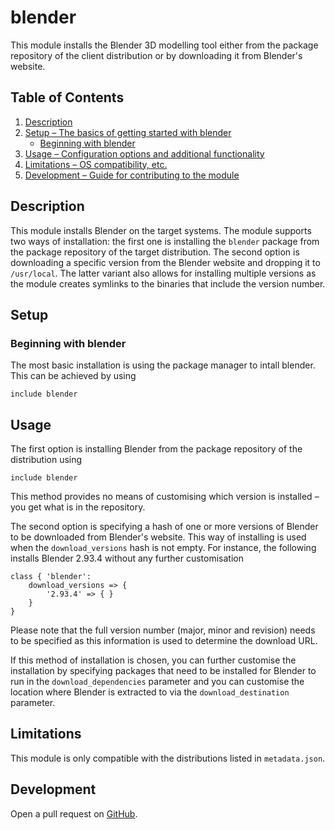 # blender

This module installs the Blender 3D modelling tool either from the package
repository of the client distribution or by downloading it from Blender's
website.

## Table of Contents

1. [Description](#description)
1. [Setup – The basics of getting started with blender](#setup)
    * [Beginning with blender](#beginning-with-blender)
1. [Usage – Configuration options and additional functionality](#usage)
1. [Limitations – OS compatibility, etc.](#limitations)
1. [Development – Guide for contributing to the module](#development)

## Description

This module installs Blender on the target systems. The module supports two ways
of installation: the first one is installing the `blender` package from the
package repository of the target distribution. The second option is downloading
a specific version from the Blender website and dropping it to `/usr/local`. The
latter variant also allows for installing multiple versions as the module
creates symlinks to the binaries that include the version number.

## Setup

### Beginning with blender

The most basic installation is using the package manager to intall blender. This
can be achieved by using

```puppet
include blender
```

## Usage

The first option is installing Blender from the package repository of the
distribution using 

```puppet
include blender
```

This method provides no means of customising which version is installed – you
get what is in the repository.

The second option is specifying a hash of one or more versions of Blender to
be downloaded from Blender's website. This way of installing is used when the
`download_versions` hash is not empty. For instance, the following installs
Blender 2.93.4 without any further customisation

```puppet
class { 'blender':
    download_versions => {
        '2.93.4' => { }
    }
}
```

Please note that the full version number (major, minor and revision) needs to
be specified as this information is used to determine the download URL.

If this method of installation is chosen, you can further customise the
installation by specifying packages that need to be installed for Blender to
run in the `download_dependencies` parameter and you can customise the location
where Blender is extracted to via the `download_destination` parameter.

## Limitations
This module is only compatible with the distributions listed in `metadata.json`.

## Development

Open a pull request on [GitHub](https://github.com/UniStuttgart-VISUS/visus-blender).

